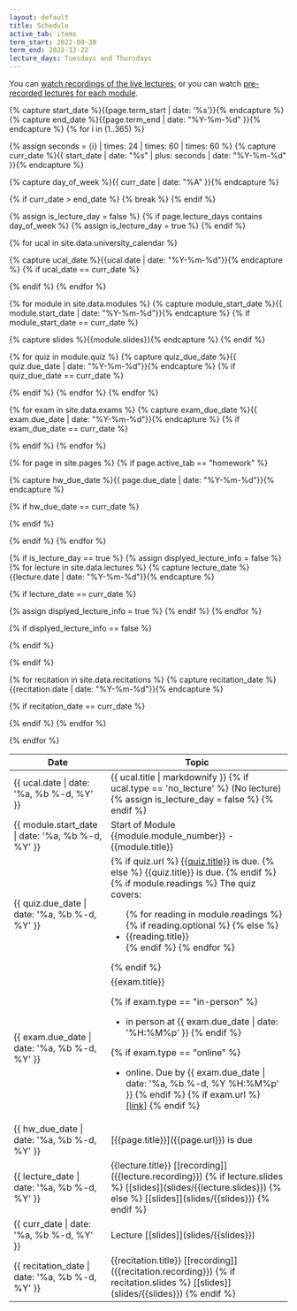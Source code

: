 ```yaml
---
layout: default
title: Schedule
active_tab: items
term_start: 2022-08-30
term_end: 2022-12-22
lecture_days: Tuesdays and Thursdays
---
```





<div class="alert alert-info">
You can <a href="https://upenn.hosted.panopto.com/Panopto/Pages/Sessions/List.aspx?folderID=2c9d58a6-1ad0-48c4-8e44-af0100fbe11e">watch recordings of the live lectures</a>, or you can watch <a href="modules.html">pre-recorded lectures for each module</a>.
</div>



<table class="table table-striped" >
  <thead>
    <tr>
      <th>Date</th> 
      <th>Topic</th>
    </tr>
  </thead>
  <tbody>

<!-- Walk through the days in the semester -->
<!-- Capture the current day -->
{% capture start_date %}{{page.term_start  | date: '%s'}}{% endcapture %}
{% capture end_date %}{{page.term_end  |  date: "%Y-%m-%d" }}{% endcapture %}
{% for i in (1..365) %}

{% assign seconds = {i} | times: 24 | times: 60 | times: 60 %}
{% capture curr_date %}{{ start_date | date: "%s" | plus: seconds | date: "%Y-%m-%d" }}{% endcapture %}

{% capture day_of_week %}{{ curr_date | date: "%A" }}{% endcapture %}

{% if curr_date > end_date %}
 {% break %}
{% endif %}
<!-- End of Capture the current day -->

<!-- Check to see if today is a lecture day -->
{% assign is_lecture_day = false %}
{% if page.lecture_days contains day_of_week %} 
{% assign is_lecture_day = true %}
{% endif %}
<!-- End check to see if today is a lecture day -->

<!-- Check for university calendar events -->
{% for ucal in site.data.university_calendar %}

{% capture ucal_date %}{{ucal.date | date: "%Y-%m-%d"}}{% endcapture %}
{% if ucal_date == curr_date %}
<!-- Display university calendar item -->
<tr><td>{{ ucal.date | date: '%a, %b %-d, %Y' }} </td><td>{{ ucal.title | markdownify }}
<!-- End display university calendar -->
<!-- Override lecture days for university vacation days -->
{% if ucal.type == 'no_lecture' %} (No lecture)
{% assign is_lecture_day = false %}
{% endif %}
</td></tr>
<!-- End override lecture days  -->

{% endif %}
{% endfor %}
<!-- End check for university calendar events -->


<!-- Check for module starts -->
{% for module in site.data.modules %}
{% capture module_start_date %}{{ module.start_date | date: "%Y-%m-%d"}}{% endcapture %}
{% if module_start_date == curr_date %}
<!-- Display module info -->
<tr><td>{{ module.start_date | date: '%a, %b %-d, %Y' }}</td><td>Start of Module {{module.module_number}} - {{module.title}}</td></tr>
<!-- End display module  -->
{% capture slides %}{{module.slides}}{% endcapture %}
{% endif %}


<!-- Check for quizzes -->
{% for quiz in module.quiz %}
{% capture quiz_due_date %}{{ quiz.due_date | date: "%Y-%m-%d"}}{% endcapture %}
{% if quiz_due_date == curr_date %}
<tr><td class="alert alert-info">{{ quiz.due_date | date: '%a, %b %-d, %Y' }}</td><td class="alert alert-info">
{% if quiz.url %}
<a href="{{quiz.url}}">{{quiz.title}}</a> is due.
{% else %}
{{quiz.title}} is due.
{% endif %}
{% if module.readings %}
The quiz covers: 
<ul>
{% for reading in module.readings %}
{% if reading.optional %}
{% else %}
<li>{{reading.title}}</li>
{% endif %}
{% endfor %}
</ul>
{% endif %}
</td></tr>
{% endif %}
{% endfor %}
<!-- End check for quizzes -->
{% endfor %}
<!-- End check for module starts -->



<!-- Check for exams -->
{% for exam in site.data.exams %}
{% capture exam_due_date %}{{ exam.due_date | date: "%Y-%m-%d"}}{% endcapture %}
{% if exam_due_date == curr_date %}
<tr><td class="alert alert-danger">{{ exam.due_date | date: '%a, %b %-d, %Y' }}</td><td class="alert alert-danger">
{{exam.title}} 

{% if exam.type == "in-person" %}
- in person at {{ exam.due_date | date: '%H:%M%p' }}
{% endif %}


{% if exam.type == "online" %}
- online.  Due by {{ exam.due_date | date: '%a, %b %-d, %Y %H:%M%p' }}
{% endif %}
{% if exam.url %}
<a href="{{quiz.url}}">[link]</a> 
{% endif %}
</td></tr>
{% endif %}
{% endfor %}
<!-- End check for exams -->


<!-- Check for homework due dates -->
{% for page in site.pages %}
{% if page.active_tab == "homework" %}

{% capture hw_due_date %}{{ page.due_date | date: "%Y-%m-%d"}}{% endcapture %}

{% if hw_due_date == curr_date %}
<tr><td class="alert alert-success">{{ hw_due_date | date: '%a, %b %-d, %Y' }}</td><td class="alert alert-success"><span markdown="1">[{{page.title}}]({{page.url}}) is due</span></td></tr>
{% endif %}

{% endif %}
{% endfor %}
<!-- Check for homework due dates -->






<!-- Display lecture info  -->
{% if is_lecture_day == true %}
{% assign displyed_lecture_info = false %}
{% for lecture in site.data.lectures %}
{% capture lecture_date %}{{lecture.date | date: "%Y-%m-%d"}}{% endcapture %}

{% if lecture_date == curr_date %}
<tr><td>{{ lecture_date | date: '%a, %b %-d, %Y' }}</td><td><span markdown="1">{{lecture.title}} [[recording]]({{lecture.recording}}) 
{% if lecture.slides %}
[[slides]](slides/{{lecture.slides}})
{% else %}
[[slides]](slides/{{slides}})
{% endif %}
</span></td></tr>
{% assign displyed_lecture_info = true %}
{% endif %}
{% endfor %}


<!-- Placeholder if no lecture exists in the YAML -->
{% if displyed_lecture_info == false %}
<tr><td>{{ curr_date | date: '%a, %b %-d, %Y' }} </td><td><span markdown="1">Lecture  [[slides]](slides/{{slides}})</span></td></tr>
<!-- End no lecture placeholder -->
{% endif %}

{% endif %}
<!-- End display lecture info -->



<!-- Display recitations / recorded group office hours -->
{% for recitation in site.data.recitations %}
{% capture recitation_date %}{{recitation.date | date: "%Y-%m-%d"}}{% endcapture %}

{% if recitation_date == curr_date %}
<tr><td class="alert alert-warning">{{ recitation_date | date: '%a, %b %-d, %Y' }}</td><td class="alert alert-warning"><span markdown="1">{{recitation.title}} [[recording]]({{recitation.recording}}) 
{% if recitation.slides %}
[[slides]](slides/{{slides}})
{% endif %}
</span></td></tr>
{% endif %}
{% endfor %}
<!-- End display recitations / recorded group office hours -->

{% endfor %}
<!-- End of walk through the days in the semester -->

  </tbody>
</table>
